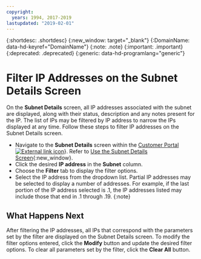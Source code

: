 ```yaml
---
copyright:
  years: 1994, 2017-2019
lastupdated: "2019-02-01"
---
```


{:shortdesc: .shortdesc}
{:new_window: target="_blank"}
{:DomainName: data-hd-keyref="DomainName"}
{:note: .note}
{:important: .important}
{:deprecated: .deprecated}
{:generic: data-hd-programlang="generic"}

# Filter IP Addresses on the Subnet Details Screen

On the **Subnet Details** screen, all IP addresses associated with the subnet are displayed, along with their status, description and any notes present for the IP. The list of IPs may be filtered by IP address to narrow the IPs displayed at any time. Follow these steps to filter IP addresses on the Subnet Details screen.

* Navigate to the **Subnet Details** screen within the [Customer Portal ![External link icon](../../icons/launch-glyph.svg "External link icon")](https://{DomainName}/)}. Refer to [Use the Subnet Details Screen](/docs/infrastructure/subnets?topic=subnets-view-subnet-details){:new_window}.
* Click the desired **IP address** in the **Subnet** column.
* Choose the **Filter** tab to display the filter options.
* Select the IP address from the dropdown list.
  Partial IP addresses may be selected to display a number of addresses. For example, if the last portion of the IP address selected is .1, the IP addresses listed may include those that end in .1 through .19.
  {:note}

## What Happens Next

After filtering the IP addresses, all IPs that correspond with the parameters set by the filter are displayed on the Subnet Details screen. To modify the filter options entered, click the **Modify** button and update the desired filter options. To clear all parameters set by the filter, click the **Clear All** button.
